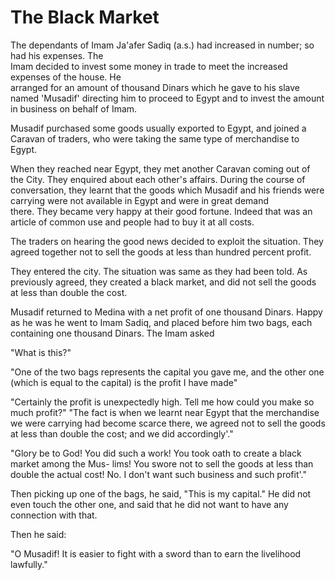 The Black Market
================

The dependants of Imam Ja'afer Sadiq (a.s.) had increased in number; so
had his expenses. The  
 Imam decided to invest some money in trade to meet the increased
expenses of the house. He  
 arranged for an amount of thousand Dinars which he gave to his slave
named 'Musadif' directing him to proceed to Egypt and to invest the
amount in business on behalf of Imam.

Musadif purchased some goods usually exported to Egypt, and joined a
Caravan of traders, who were taking the same type of merchandise to
Egypt.

When they reached near Egypt, they met another Caravan coming out of the
City. They enquired about each other's affairs. During the course of
conversation, they learnt that the goods which Musadif and his friends
were carrying were not available in Egypt and were in great demand  
 there. They became very happy at their good fortune. Indeed that was an
article of common use and people had to buy it at all costs.

The traders on hearing the good news decided to exploit the situation.
They agreed together not to sell the goods at less than hundred percent
profit.

They entered the city. The situation was same as they had been told. As
previously agreed, they created a black market, and did not sell the
goods at less than double the cost.

Musadif returned to Medina with a net profit of one thousand Dinars.
Happy as he was he went to Imam Sadiq, and placed before him two bags,
each containing one thousand Dinars. The Imam asked

"What is this?"

"One of the two bags represents the capital you gave me, and the other
one (which is equal to the capital) is the profit I have made"

"Certainly the profit is unexpectedly high. Tell me how could you make
so much profit?" "The fact is when we learnt near Egypt that the
merchandise we were carrying had become scarce there, we agreed not to
sell the goods at less than double the cost; and we did accordingly'."

"Glory be to God! You did such a work! You took oath to create a black
market among the Mus- lims! You swore not to sell the goods at less than
double the actual cost! No. I don't want such business and such
profit'."

Then picking up one of the bags, he said, "This is my capital." He did
not even touch the other one, and said that he did not want to have any
connection with that.

Then he said:

"O Musadif! It is easier to fight with a sword than to earn the
livelihood lawfully."


